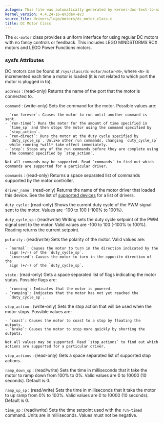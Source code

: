 ```yaml
---
autogen: This file was automatically generated by kernel-doc-text-to-markdown.py
kernel_version: 4.4.24-16-ev3dev-ev3
source_file: drivers/lego/motors/dc_motor_class.c
title: DC Motor Class
---
```


The `dc-motor` class provides a uniform interface for using regular DC motors
with no fancy controls or feedback. This includes LEGO MINDSTORMS RCX motors
and LEGO Power Functions motors.

### sysfs Attributes

DC motors can be found at `/sys/class/dc-motor/motor<N>`, where `<N>`
is incremented each time a motor is loaded (it is not related to which port
the motor is plugged in to).

`address`
: (read-only) Returns the name of the port that the motor is connected to.

`command`
: (write-only) Sets the command for the motor. Possible values are:

    - `run-forever`: Causes the motor to run until another command is sent.
    - `run-timed`: Runs the motor for the amount of time specified in
      `time_sp` and then stops the motor using the command specified by
      `stop_action`.
    - `run-direct`: Runs the motor at the duty cycle specified by
      `duty_cycle_sp`. Unlike other run commands, changing `duty_cycle_sp`
      while running *will* take effect immediately.
    - `stop`: Stops any of the run commands before they are complete using
      the command specified by `stop_action`.

    Not all commands may be supported. Read `commands` to find out which
    commands are supported for a particular driver.

`commands`
: (read-only) Returns a space separated list of commands supported by the
motor controller.

`driver_name`
: (read-only) Returns the name of the motor driver that loaded this device.
See the list of [supported devices] for a list of drivers.

`duty_cycle`
: (read-only) Shows the current duty cycle of the PWM signal sent to the
motor. Values are -100 to 100 (-100% to 100%).

`duty_cycle_sp`
: (read/write) Writing sets the duty cycle setpoint of the PWM signal sent to
the motor. Valid values are -100 to 100 (-100% to 100%). Reading returns
the current setpoint.

`polarity`
: (read/write) Sets the polarity of the motor. Valid values are:

    - `normal`: Causes the motor to turn in the direction indicated by the
      sign (+/-) of the `duty_cycle_sp`.
    - `inversed`: Causes the motor to turn in the opposite direction of the
      sign (+/-) of the `duty_cycle_sp`.

`state`
: (read-only) Gets a space separated list of flags indicating the motor
status. Possible flags are:

    - `running`: Indicates that the motor is powered.
    - `ramping`: Indicates that the motor has not yet reached the
      `duty_cycle_sp`.

`stop_action`
: (write-only) Sets the stop action that will be used when the motor stops.
Possible values are:

    - `coast`: Causes the motor to coast to a stop by floating the outputs.
    - `brake`: Causes the motor to stop more quickly by shorting the outputs.

    Not all values may be supported. Read `stop_actions` to find out which
    actions are supported for a particular driver.

`stop_actions`
: (read-only) Gets a space separated list of supported stop actions.

`ramp_down_sp`
: (read/write) Sets the time in milliseconds that it take the motor to ramp
down from 100% to 0%. Valid values are 0 to 10000 (10 seconds). Default is
0.

`ramp_up_sp`
: (read/write) Sets the time in milliseconds that it take the motor to up
ramp from 0% to 100%. Valid values are 0 to 10000 (10 seconds). Default is
0.

`time_sp`
: (read/write) Sets the time setpoint used with the `run-timed` command.
Units are in milliseconds. Values must not be negative.

[supported devices]: /docs/motors/#supported-devices

